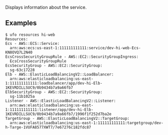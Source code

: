 Displays information about the service.

## Examples

    $ ufo resources hi-web
    Resources:
    Ecs - AWS::ECS::Service:
      arn:aws:ecs:us-east-1:111111111111:service/dev-hi-web-Ecs-KN8OVQ7L2N40
    EcsCrossSecurityGroupRule - AWS::EC2::SecurityGroupIngress:
      EcsCrossSecurityGroupRule
    EcsSecurityGroup - AWS::EC2::SecurityGroup:
      sg-63c17228
    Elb - AWS::ElasticLoadBalancingV2::LoadBalancer:
      arn:aws:elasticloadbalancing:us-east-1:111111111111:loadbalancer/app/dev-hi-Elb-1KEVRDILLSUC9/0b9434b7a9a66fb7
    ElbSecurityGroup - AWS::EC2::SecurityGroup:
      sg-11b1025a
    Listener - AWS::ElasticLoadBalancingV2::Listener:
      arn:aws:elasticloadbalancing:us-east-1:111111111111:listener/app/dev-hi-Elb-1KEVRDILLSUC9/0b9434b7a9a66fb7/1996f1f252d7ba2e
    TargetGroup - AWS::ElasticLoadBalancingV2::TargetGroup:
      arn:aws:elasticloadbalancing:us-east-1:111111111111:targetgroup/dev-h-Targe-1VUFA8577XWT7/7e67276c182fdc87
